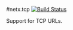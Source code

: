 #netx.tcp
[![Build Status][build-status-image]][build-status]

[build-status-image]: https://travis-ci.org/kaazing/netx.tcp.svg?branch=develop
[build-status]: https://travis-ci.org/kaazing/netx.tcp

Support for TCP URLs.
